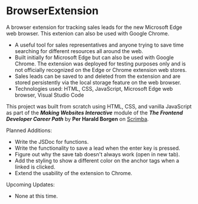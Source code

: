 # BrowserExtension

A browser extension for tracking sales leads for the new Microsoft Edge web browser. This extenion can also be used with Google Chrome.

- A useful tool for sales representatives and anyone trying to save time searching for different resources all around the web.
-	Built initially for Microsoft Edge but can also be used with Google Chrome. The extension was deployed for testing purposes only and is not officially recognized on the Edge or Chrome extension web stores.
-	Sales leads can be saved to and deleted from the extension and are stored persistently via the local storage feature on the web browser.
-	Technologies used: HTML, CSS, JavaScript, Microsoft Edge web browser, Visual Studio Code

This project was built from scratch using HTML, CSS, and vanilla JavaScript as part of the ***Making Websites Interactive*** module of the ***The Frontend Developer Career Path*** by **Per Harald Borgen** on [Scrimba](https://scrimba.com/learn/frontend/lets-build-a-chrome-extension-co85441e3b6bd2c9eeee218bf).

Planned Additions:

- Write the JSDoc for functions.
- Write the functionality to save a lead when the enter key is pressed.
- Figure out why the save tab doesn't always work (open in new tab).
- Add the styling to show a different color on the anchor tags when a linked is clicked.
- Extend the usability of the extension to Chrome.

Upcoming Updates:

- None at this time.
